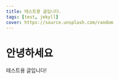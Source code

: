 ```yaml
---
title: 테스트용 글입니다.
tags: [test, jekyll]
cover: https://source.unsplash.com/random
---
```


# 안녕하세요

테스트용 글입니다!
